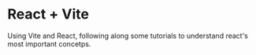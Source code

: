 # React + Vite

Using Vite and React, following along some tutorials to understand react's most important concetps. 